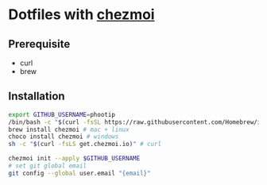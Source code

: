 # Dotfiles with [chezmoi](https://www.chezmoi.io/)

## Prerequisite

- curl
- brew

## Installation

```bash
export GITHUB_USERNAME=phootip
/bin/bash -c "$(curl -fsSL https://raw.githubusercontent.com/Homebrew/install/HEAD/install.sh)"
brew install chezmoi # mac + linux
choco install chezmoi # windows
sh -c "$(curl -fsLS get.chezmoi.io)" # curl

chezmoi init --apply $GITHUB_USERNAME
# set git global email
git config --global user.email "{email}"
```
